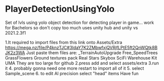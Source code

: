 # PlayerDetectionUsingYolo
Set of lvls using yolo object detection for detecting player in game... work for Bachelors so don't copy too much
uses unity hub and unity vs 2021.2.3f1

1.It required to import files from this link onto Assets/Extra
https://mega.nz/file/P4knzTJC#3IdaY7K2ZMbwfxjQVRjfLPtE5ft2QnWQtk8BJK2z3WA
Just paste them
files are:
_TerrainAutoUpgrade
Free_SpeedTrees
GrassFlowers
Ground textures pack
Real Stars Skybox
SciFi Warehouse Kit
UMA
They are too large for github
2.press add and select assets/extra
3.run it
4. probably gonna need one more restart to import all of it
5. select Sample_scene
6. to edit AI precision select "head" items
Have fun

